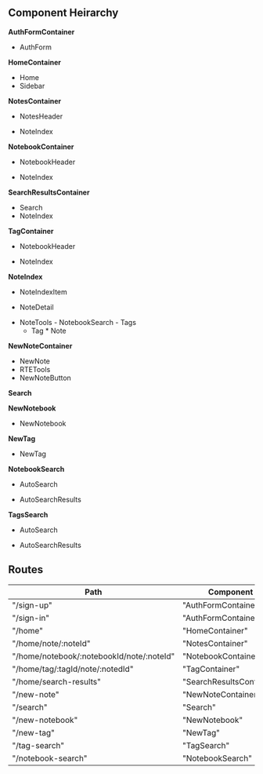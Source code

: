 ## Component Heirarchy

**AuthFormContainer**
 - AuthForm

**HomeContainer**
 - Home
 - Sidebar

**NotesContainer**
 - NotesHeader
  * NoteIndex

**NotebookContainer**
 - NotebookHeader
  + NoteIndex

**SearchResultsContainer**
 - Search
 - NoteIndex

**TagContainer**
 - NotebookHeader
  + NoteIndex

**NoteIndex**
 - NoteIndexItem
  + NoteDetail
   * NoteTools
    - NotebookSearch
    - Tags
     + Tag
    * Note

**NewNoteContainer**
 - NewNote
  - RTETools
  - NewNoteButton

**Search**

**NewNotebook**
 - NewNotebook

**NewTag**
 - NewTag

**NotebookSearch**
 + AutoSearch
 * AutoSearchResults

**TagsSearch**
 + AutoSearch
 * AutoSearchResults

## Routes

|Path   | Component   |
|-------|-------------|
| "/sign-up" | "AuthFormContainer" |
| "/sign-in" | "AuthFormContainer" |
| "/home" | "HomeContainer" |
| "/home/note/:noteId" | "NotesContainer" |
| "/home/notebook/:notebookId/note/:noteId" | "NotebookContainer" |
| "/home/tag/:tagId/note/:notedId" | "TagContainer" |
| "/home/search-results" | "SearchResultsContainer"
| "/new-note" | "NewNoteContainer" |
| "/search" | "Search" |
| "/new-notebook" | "NewNotebook" |
| "/new-tag" | "NewTag" |
| "/tag-search" | "TagSearch" |
| "/notebook-search" | "NotebookSearch" |

